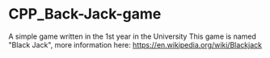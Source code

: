 # CPP_Back-Jack-game
A simple game written in the 1st year in the University
This game is named "Black Jack", more information here: https://en.wikipedia.org/wiki/Blackjack
